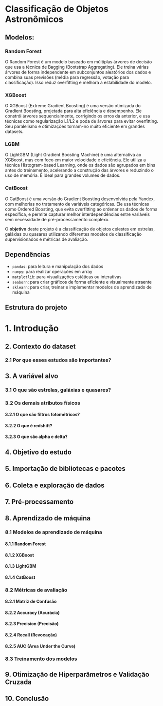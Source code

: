 # Classificação de Objetos Astronômicos

## Modelos: 
 
### Random Forest

O Random Forest é um modelo baseado em múltiplas árvores de decisão que usa a técnica de Bagging (Bootstrap Aggregating). Ele treina várias árvores de forma independente em subconjuntos aleatórios dos dados e combina suas previsões (média para regressão, votação para classificação). Isso reduz overfitting e melhora a estabilidade do modelo.

### XGBoost
O XGBoost (Extreme Gradient Boosting) é uma versão otimizada do Gradient Boosting, projetada para alta eficiência e desempenho. Ele constrói árvores sequencialmente, corrigindo os erros da anterior, e usa técnicas como regularização L1/L2 e poda de árvores para evitar overfitting. Seu paralelismo e otimizações tornam-no muito eficiente em grandes datasets.

### LGBM 
O LightGBM (Light Gradient Boosting Machine) é uma alternativa ao XGBoost, mas com foco em maior velocidade e eficiência. Ele utiliza a técnica Histogram-based Learning, onde os dados são agrupados em bins antes do treinamento, acelerando a construção das árvores e reduzindo o uso de memória. É ideal para grandes volumes de dados.

### CatBoost 
O CatBoost é uma versão do Gradient Boosting desenvolvida pela Yandex, com melhorias no tratamento de variáveis categóricas. Ele usa técnicas como Ordered Boosting, que evita overfitting ao ordenar os dados de forma específica, e permite capturar melhor interdependências entre variáveis sem necessidade de pré-processamento complexo.


O **objetivo** deste projeto é a classificação de objetos celestes em estrelas, galáxias ou quasares utilizando diferentes modelos de
classificação supervisionados e métricas de avaliação. 

## Dependências
- ```pandas```: para leitura e manipulação dos dados
- ```numpy```: para realizar operações em array
- ```matplotlib```: para visualizações estáticas ou interativas
- ```seaborn```: para criar gráficos de forma eficiente e visualmente atraente
- ```sklearn```: para criar, treinar e implementar modelos de aprendizado de máquina

## Estrutura do projeto
# 1. Introdução
## 2. Contexto do dataset
### 2.1 Por que esses estudos são importantes?
## 3. A variável alvo
### 3.1 O que são estrelas, galáxias e quasares?
### 3.2 Os demais atributos físicos
#### 3.2.1 O que são filtros fotométricos?
#### 3.2.2 O que é redshift?
#### 3.2.3 O que são alpha e delta?
## 4. Objetivo do estudo
## 5. Importação de bibliotecas e pacotes
## 6. Coleta e exploração de dados
## 7. Pré-processamento
## 8. Aprendizado de máquina
### 8.1 Modelos de aprendizado de máquina
#### 8.1.1 Random Forest
#### 8.1.2 XGBoost
#### 8.1.3 LightGBM
#### 8.1.4 CatBoost
### 8.2 Métricas de avaliação
#### 8.2.1 Matriz de Confusão
#### 8.2.2 Accuracy (Acurácia)
#### 8.2.3 Precision (Precisão)
#### 8.2.4 Recall (Revocação)
#### 8.2.5 AUC (Area Under the Curve)
### 8.3 Treinamento dos modelos
## 9. Otimização de Hiperparâmetros e Validação Cruzada
## 10. Conclusão

